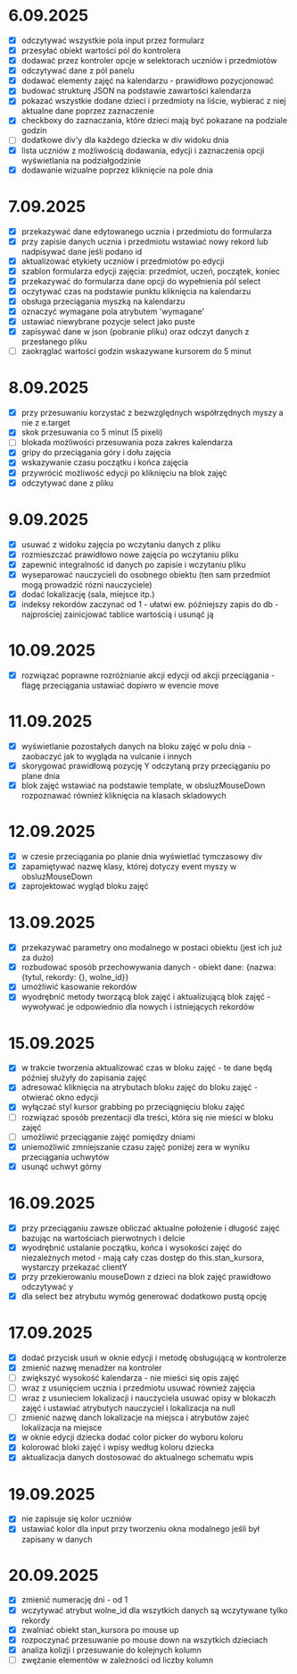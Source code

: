 # 6.09.2025
- [x] odczytywać wszystkie pola input przez formularz
- [x] przesyłać obiekt wartości pól do kontrolera
- [x] dodawać przez kontroler opcje w selektorach uczniów i przedmiotów
- [x] odczytywać dane z pól panelu
- [x] dodawać elementy zajęć na kalendarzu - prawidłowo pozycjonować
- [x] budować strukturę JSON na podstawie zawartości kalendarza
- [x] pokazać wszystkie dodane dzieci i przedmioty na liście, wybierać z niej aktualne dane poprzez zaznaczenie
- [x] checkboxy do zaznaczania, które dzieci mają być pokazane na podziale godzin
- [ ] dodatkowe div'y dla każdego dziecka w div widoku dnia
- [x] lista uczniów z możliwością dodawania, edycji i zaznaczenia opcji wyświetlania na podziałgodzinie
- [x] dodawanie wizualne poprzez kliknięcie na pole dnia

# 7.09.2025
- [x] przekazywać dane edytowanego ucznia i przedmiotu do formularza
- [x] przy zapisie danych ucznia i przedmiotu wstawiać nowy rekord lub nadpisywać dane jeśli podano id
- [x] aktualizować etykiety uczniów i przedmiotów po edycji
- [x] szablon formularza edycji zajęcia: przedmiot, uczeń, początek, koniec
- [x] przekazywać do formularza dane opcji do wypełnienia pól select
- [x] oczytywać czas na podstawie punktu kliknięcia na kalendarzu
- [x] obsługa przeciągania myszką na kalendarzu
- [x] oznaczyć wymagane pola atrybutem 'wymagane'
- [x] ustawiać niewybrane pozycje select jako puste
- [x] zapisywać dane w json (pobranie pliku) oraz odczyt danych z przesłanego pliku
- [ ] zaokrąglać wartości godzin wskazywane kursorem do 5 minut

# 8.09.2025
- [x] przy przesuwaniu korzystać z bezwzględnych współrzędnych myszy a nie z e.target
- [x] skok przesuwania co 5 minut (5 pixeli)
- [ ] blokada możliwości przesuwania poza zakres kalendarza
- [x] gripy do przeciągania góry i dołu zajęcia
- [x] wskazywanie czasu początku i końca zajęcia
- [x] przywrócić możliwość edycji po kliknięciu na blok zajęć
- [x] odczytywać dane z pliku

# 9.09.2025
- [x] usuwać z widoku zajęcia po wczytaniu danych z pliku
- [x] rozmieszczać prawidłowo nowe zajęcia po wczytaniu pliku
- [x] zapewnić integralność id danych po zapisie i wczytaniu pliku
- [x] wyseparować nauczycieli do osobnego obiektu (ten sam przedmiot mogą prowadzić rózni nauczyciele)
- [x] dodać lokalizację (sala, miejsce itp.)
- [x] indeksy rekordów zaczynać od 1 - ułatwi ew. późniejszy zapis do db - najprościej zainicjować tablice wartością i usunąć ją

# 10.09.2025
- [x] rozwiązać poprawne rozróżnianie akcji edycji od akcji przeciągania - flagę przeciągania ustawiać dopiwro w evencie move

# 11.09.2025
- [x] wyświetlanie pozostałych danych na bloku zajęć w polu dnia - zaobaczyć jak to wygląda na vulcanie i innych
- [x] skorygować prawidłową pozycję Y odczytaną przy przeciąganiu po plane dnia
- [x] blok zajęć wstawiać na podstawie template, w obsluzMouseDown rozpoznawać również kliknięcia na klasach skladowych

# 12.09.2025
- [x] w czesie przeciągania po planie dnia wyświetlać tymczasowy div
- [x] zapamiętywać nazwę klasy, której dotyczy event myszy w obsluzMouseDown
- [x] zaprojektować wygląd bloku zajęć

# 13.09.2025
- [x] przekazywać parametry ono modalnego w postaci obiektu (jest ich już za dużo)
- [x] rozbudować sposób przechowywania danych - obiekt dane: {nazwa: {tytul, rekordy: {}, wolne_id}}
- [x] umożliwić kasowanie rekordów
- [x] wyodrębnić metody tworzącą blok zajęć i aktualizującą blok zajęć - wywoływać je odpowiednio dla nowych i istniejących rekordów

# 15.09.2025
- [x] w trakcie tworzenia aktualizować czas w bloku zajęć - te dane będą później służyły do zapisania zajęć
- [x] adresować kliknięcia na atrybutach bloku zajęć do bloku zajęć - otwierać okno edycji
- [x] wyłączać styl kursor grabbing po przeciągnięciu bloku zajęć
- [ ] rozwiązać sposób prezentacji dla treści, która się nie mieści w bloku zajęć
- [ ] umożliwić przeciąganie zajęć pomiędzy dniami
- [x] uniemożliwić zmniejszanie czasu zajęć poniżej zera w wyniku przeciągania uchwytów
- [x] usunąć uchwyt górny

# 16.09.2025
- [x] przy przeciąganiu zawsze obliczać aktualne położenie i długość zajęć bazując na wartościach pierwotnych i delcie
- [x] wyodrębnić ustalanie początku, końca i wysokości zajęć do niezależnych metod - mają cały czas dostęp do this.stan_kursora, wystarczy przekazać clientY
- [x] przy przekierowaniu mouseDown z dzieci na blok zajęć prawidłowo odczytywać y
- [x] dla select bez atrybutu wymóg generować dodatkowo pustą opcję

# 17.09.2025
- [x] dodać przycisk usuń w oknie edycji i metodę obsługującą w kontrolerze
- [x] zmienić nazwę menadżer na kontroler
- [ ] zwiększyć wysokość kalendarza - nie mieści się opis zajęć
- [ ] wraz z usunięciem ucznia i przedmiotu usuwać również zajęcia
- [ ] wraz z usunieciem lokalizacji i nauczyciela usuwać opisy w blokaczh zajęć i ustawiać atrybutych nauczyciel i lokalizacja na null
- [ ] zmienić nazwę danch lokalizacje na miejsca i atrybutów zajeć lokalizacja na miejsce
- [x] w oknie edycji dziecka dodać color picker do wyboru koloru
- [x] kolorować bloki zajęć i wpisy według koloru dziecka
- [x] aktualizacja danych dostosować do aktualnego schematu wpis

# 19.09.2025
- [x] nie zapisuje się kolor uczniów
- [x] ustawiać kolor dla input przy tworzeniu okna modalnego jeśli był zapisany w danych

# 20.09.2025
- [x] zmienić numerację dni - od 1
- [x] wczytywać atrybut wolne_id dla wszytkich danych są wczytywane tylko rekordy
- [x] zwalniać obiekt stan_kursora po mouse up
- [x] rozpoczynać przesuwanie po mouse down na wszytkich dzieciach
- [x] analiza kolizji i przesuwanie do kolejnych kolumn
- [ ] zwężanie elementów w zależności od liczby kolumn